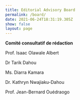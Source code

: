 ```yaml
---
title: Editorial Advisory Board
permalink: /board/
date: 2021-06-24T18:31:19.305Z
show: false
layout: page
---
```

**Comité consultatif de rédaction**

Prof. Isaac Olawale Albert

Dr Tarik Dahou

Ms. Diarra Kamara

Dr. Kathryn Nwajiaku-Dahou

Prof. Jean-Bernard Ouédraogo